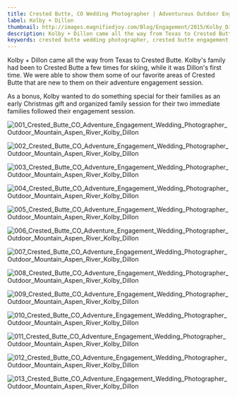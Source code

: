 ```yaml
---
title: Crested Butte, CO Wedding Photographer | Adventurous Outdoor Engagement Session | Kolby + Dillon
label: Kolby + Dillon
thumbnail: http://images.magnifiedjoy.com/Blog/Engagement/2015/Kolby_Dillon_Engagement/007_Crested_Butte_CO_Adventure_Engagement_Wedding_Photographer_Outdoor_Mountain_Aspen_River_Kolby_Dillon.jpg
description: Kolby + Dillon came all the way from Texas to Crested Butte. Kolby's family had been to Crested Butte a few times for skiing, while it was Dillon's first time. We were able to show them some of our favorite areas of Crested Butte that are new to them on their adventure engagement session.
keywords: crested butte wedding photographer, crested butte engagement session, adventure engagement, winter engagement shoot, mountain engagement photos, crested butte in the winter
---
```

Kolby + Dillon came all the way from Texas to Crested Butte. Kolby's family had been to Crested Butte a few times for skiing, while it was Dillon's first time. We were able to show them some of our favorite areas of Crested Butte that are new to them on their adventure engagement session. 

As a bonus, Kolby wanted to do something special for their families as an early Christmas gift and organized family session for their two immediate families followed their engagement session. 

![001_Crested_Butte_CO_Adventure_Engagement_Wedding_Photographer_Outdoor_Mountain_Aspen_River_Kolby_Dillon](http://images.magnifiedjoy.com/Blog/Engagement/2015/Kolby_Dillon_Engagement/001_Crested_Butte_CO_Adventure_Engagement_Wedding_Photographer_Outdoor_Mountain_Aspen_River_Kolby_Dillon.jpg)

![002_Crested_Butte_CO_Adventure_Engagement_Wedding_Photographer_Outdoor_Mountain_Aspen_River_Kolby_Dillon](http://images.magnifiedjoy.com/Blog/Engagement/2015/Kolby_Dillon_Engagement/002_Crested_Butte_CO_Adventure_Engagement_Wedding_Photographer_Outdoor_Mountain_Aspen_River_Kolby_Dillon.jpg)

![003_Crested_Butte_CO_Adventure_Engagement_Wedding_Photographer_Outdoor_Mountain_Aspen_River_Kolby_Dillon](http://images.magnifiedjoy.com/Blog/Engagement/2015/Kolby_Dillon_Engagement/003_Crested_Butte_CO_Adventure_Engagement_Wedding_Photographer_Outdoor_Mountain_Aspen_River_Kolby_Dillon.jpg)

![004_Crested_Butte_CO_Adventure_Engagement_Wedding_Photographer_Outdoor_Mountain_Aspen_River_Kolby_Dillon](http://images.magnifiedjoy.com/Blog/Engagement/2015/Kolby_Dillon_Engagement/004_Crested_Butte_CO_Adventure_Engagement_Wedding_Photographer_Outdoor_Mountain_Aspen_River_Kolby_Dillon.jpg)

![005_Crested_Butte_CO_Adventure_Engagement_Wedding_Photographer_Outdoor_Mountain_Aspen_River_Kolby_Dillon](http://images.magnifiedjoy.com/Blog/Engagement/2015/Kolby_Dillon_Engagement/005_Crested_Butte_CO_Adventure_Engagement_Wedding_Photographer_Outdoor_Mountain_Aspen_River_Kolby_Dillon.jpg)

![006_Crested_Butte_CO_Adventure_Engagement_Wedding_Photographer_Outdoor_Mountain_Aspen_River_Kolby_Dillon](http://images.magnifiedjoy.com/Blog/Engagement/2015/Kolby_Dillon_Engagement/006_Crested_Butte_CO_Adventure_Engagement_Wedding_Photographer_Outdoor_Mountain_Aspen_River_Kolby_Dillon.jpg)

![007_Crested_Butte_CO_Adventure_Engagement_Wedding_Photographer_Outdoor_Mountain_Aspen_River_Kolby_Dillon](http://images.magnifiedjoy.com/Blog/Engagement/2015/Kolby_Dillon_Engagement/007_Crested_Butte_CO_Adventure_Engagement_Wedding_Photographer_Outdoor_Mountain_Aspen_River_Kolby_Dillon.jpg)

![008_Crested_Butte_CO_Adventure_Engagement_Wedding_Photographer_Outdoor_Mountain_Aspen_River_Kolby_Dillon](http://images.magnifiedjoy.com/Blog/Engagement/2015/Kolby_Dillon_Engagement/008_Crested_Butte_CO_Adventure_Engagement_Wedding_Photographer_Outdoor_Mountain_Aspen_River_Kolby_Dillon.jpg)

![009_Crested_Butte_CO_Adventure_Engagement_Wedding_Photographer_Outdoor_Mountain_Aspen_River_Kolby_Dillon](http://images.magnifiedjoy.com/Blog/Engagement/2015/Kolby_Dillon_Engagement/009_Crested_Butte_CO_Adventure_Engagement_Wedding_Photographer_Outdoor_Mountain_Aspen_River_Kolby_Dillon.jpg)

![010_Crested_Butte_CO_Adventure_Engagement_Wedding_Photographer_Outdoor_Mountain_Aspen_River_Kolby_Dillon](http://images.magnifiedjoy.com/Blog/Engagement/2015/Kolby_Dillon_Engagement/010_Crested_Butte_CO_Adventure_Engagement_Wedding_Photographer_Outdoor_Mountain_Aspen_River_Kolby_Dillon.jpg)

![011_Crested_Butte_CO_Adventure_Engagement_Wedding_Photographer_Outdoor_Mountain_Aspen_River_Kolby_Dillon](http://images.magnifiedjoy.com/Blog/Engagement/2015/Kolby_Dillon_Engagement/011_Crested_Butte_CO_Adventure_Engagement_Wedding_Photographer_Outdoor_Mountain_Aspen_River_Kolby_Dillon.jpg)

![012_Crested_Butte_CO_Adventure_Engagement_Wedding_Photographer_Outdoor_Mountain_Aspen_River_Kolby_Dillon](http://images.magnifiedjoy.com/Blog/Engagement/2015/Kolby_Dillon_Engagement/012_Crested_Butte_CO_Adventure_Engagement_Wedding_Photographer_Outdoor_Mountain_Aspen_River_Kolby_Dillon.jpg)

![013_Crested_Butte_CO_Adventure_Engagement_Wedding_Photographer_Outdoor_Mountain_Aspen_River_Kolby_Dillon](http://images.magnifiedjoy.com/Blog/Engagement/2015/Kolby_Dillon_Engagement/013_Crested_Butte_CO_Adventure_Engagement_Wedding_Photographer_Outdoor_Mountain_Aspen_River_Kolby_Dillon.jpg)
